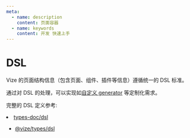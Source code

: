 ```yaml
---
meta:
  - name: description
    content: 页面容器
  - name: keywords
    content: 开发 快速上手
---
```


# DSL

Vize 的页面结构信息（包含页面、组件、插件等信息）遵循统一的 DSL 标准。

通过对 DSL 的处理，可以实现如[自定义 generator](/deploy/generator.md) 等定制化需求。

完整的 DSL 定义参考:

<li><a target="__blank" href="/types/modules/dsl.html">types-doc/dsl</a></li>

- [@vize/types/dsl](https://github.com/vize-team/vize/blob/master/packages/types/src/dsl.ts)
